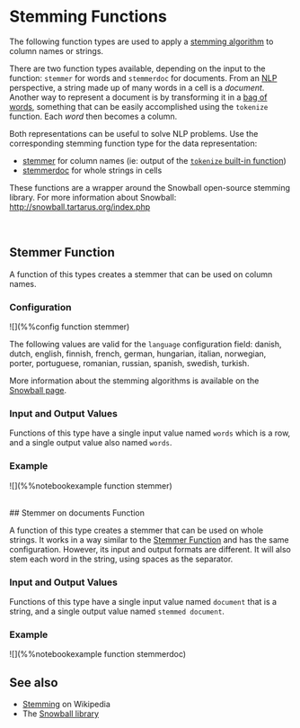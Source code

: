 # Stemming Functions

The following function types are used to apply a
[stemming algorithm](https://en.wikipedia.org/wiki/Stemming) to column names or strings.

There are two function types available, depending on the input to the function: `stemmer` for words
and `stemmerdoc` for documents. From an [NLP](https://en.wikipedia.org/wiki/Natural_language_processing)
perspective, a string made up of many words in a cell is a *document*. Another
way to represent a document is by transforming it in a
[bag of words](https://en.wikipedia.org/wiki/Bag-of-words_model), something that can be easily
accomplished using the `tokenize` function. Each *word* then becomes a column.

Both representations can be useful to solve NLP problems. Use the corresponding stemming
function type for the data representation:

- [stemmer](#stemmer) for column names (ie: output of the [`tokenize` built-in function](../sql/ValueExpression.md.html#importfunctions))
- [stemmerdoc](#stemmerdoc) for whole strings in cells

These functions are a wrapper around the Snowball open-source stemming library.
For more information about Snowball: <http://snowball.tartarus.org/index.php>


<br>

<a name="stemmer"></a>
## Stemmer Function

A function of this types creates a stemmer that can be used on column names.


### Configuration

![](%%config function stemmer)

The following values are valid for the `language` configuration field: danish, dutch,
english, finnish, french, german, hungarian, italian, norwegian, porter, portuguese,
romanian, russian, spanish, swedish, turkish.

More information about the stemming algorithms is available on the
[Snowball page](http://snowball.tartarus.org/texts/stemmersoverview.html).

### Input and Output Values

Functions of this type have a single input value named `words` which is a row, and 
a single output value also named `words`.

### Example

![](%%notebookexample function stemmer)


<br>
<a name="stemmerdoc"></a>
## Stemmer on documents Function

A function of this type creates a stemmer that can be used on whole strings.
It works in a way similar to the [Stemmer Function](#stemmer) and has the same configuration.
However, its input and output formats are different. It will also stem each word in the string, 
using spaces as the separator.


### Input and Output Values

Functions of this type have a single input value named `document` that is a string, and 
a single output value named `stemmed document`.

### Example

![](%%notebookexample function stemmerdoc)

## See also

* [Stemming](https://en.wikipedia.org/wiki/Stemming) on Wikipedia
* The [Snowball library](http://snowball.tartarus.org/index.php)
